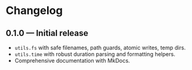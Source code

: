 # Changelog

## 0.1.0 — Initial release

- `utils.fs` with safe filenames, path guards, atomic writes, temp dirs.
- `utils.time` with robust duration parsing and formatting helpers.
- Comprehensive documentation with MkDocs.
